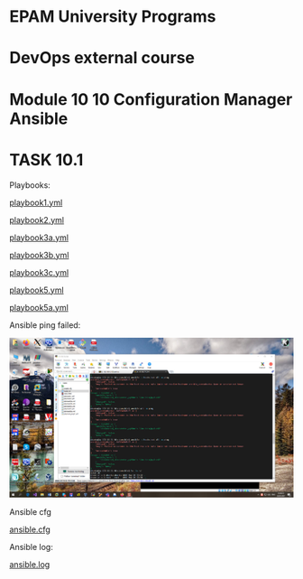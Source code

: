 # EPAM University Programs

# DevOps external course

# Module 10  10 Configuration Manager Ansible

# TASK 10.1

Playbooks:

[playbook1.yml](./playbook1.yml)

[playbook2.yml](./playbook2.yml)

[playbook3a.yml](./playbook3a.yml)

[playbook3b.yml](./playbook3b.yml)

[playbook3c.yml](./playbook3c.yml)

[playbook5.yml](./playbook5.yml)

[playbook5a.yml](./playbook5a.yml)


Ansible ping failed:

![alt task10.1.1.jpg](task10.1.1.jpg)

Ansible cfg

[ansible.cfg](./ansible.cfg)

Ansible log:

[ansible.log](./ansible.log)

